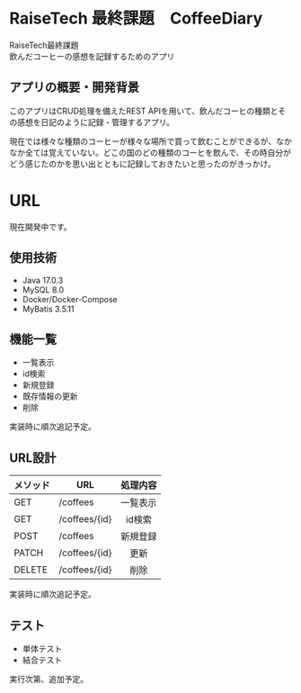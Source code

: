 # RaiseTech 最終課題　CoffeeDiary
RaiseTech最終課題  
飲んだコーヒーの感想を記録するためのアプリ

## アプリの概要・開発背景
このアプリはCRUD処理を備えたREST APIを用いて、飲んだコーヒの種類とその感想を日記のように記録・管理するアプリ。  

現在では様々な種類のコーヒーが様々な場所で買って飲むことができるが、なかなか全ては覚えていない。どこの国のどの種類のコーヒを飲んで、その時自分がどう感じたのかを思い出とともに記録しておきたいと思ったのがきっかけ。

# URL
現在開発中です。

## 使用技術
- Java 17.0.3
- MySQL 8.0
- Docker/Docker-Compose
- MyBatis 3.5.11

## 機能一覧
- 一覧表示
- id検索  
- 新規登録
- 既存情報の更新
- 削除

実装時に順次追記予定。

## URL設計
| メソッド   | URL           | 処理内容 |  
|--------|---------------|:----:|
| GET    | /coffees      | 一覧表示 |  
| GET    | /coffees/{id} | id検索 |
 | POST   | /coffees      | 新規登録 |
 | PATCH  | /coffees/{id} |  更新  |
 | DELETE | /coffees/{id} |  削除  |

実装時に順次追記予定。

## テスト
- 単体テスト
- 結合テスト

実行次第、追加予定。
